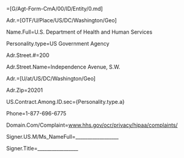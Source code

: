 =[G/Agt-Form-CmA/00/ID/Entity/0.md]

Adr.=[OTF/U/Place/US/DC/Washington/Geo]

Name.Full=U.S. Department of Health and Human Services

Personality.type=US Government Agency

Adr.Street.#=200

Adr.Street.Name=Independence Avenue, S.W.

Adr.=[U/at/US/DC/Washington/Geo]

Adr.Zip=20201

US.Contract.Among.ID.sec={Personality.type.a}

Phone=1-877-696-6775

Domain.Com/Complaint=www.hhs.gov/ocr/privacy/hipaa/complaints/

Signer.US.M/Ms_NameFull=__________________

Signer.Title=_________________
